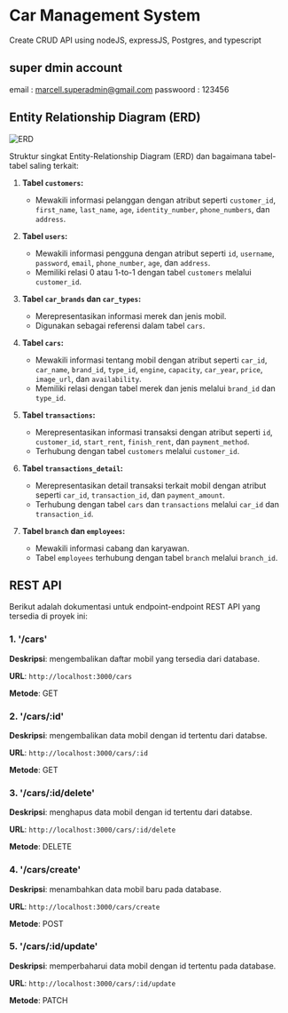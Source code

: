 # Car Management System

Create CRUD API using nodeJS, expressJS, Postgres, and typescript

## super dmin account

email : marcell.superadmin@gmail.com
passwoord : 123456

## Entity Relationship Diagram (ERD)

![ERD](http://res.cloudinary.com/dzns6jopj/image/upload/v1699601740/qmpe3gvtflbrkekfmbr9.png)

Struktur singkat Entity-Relationship Diagram (ERD) dan bagaimana tabel-tabel saling terkait:

1. **Tabel `customers`:**

   - Mewakili informasi pelanggan dengan atribut seperti `customer_id`, `first_name`, `last_name`, `age`, `identity_number`, `phone_numbers`, dan `address`.

2. **Tabel `users`:**

   - Mewakili informasi pengguna dengan atribut seperti `id`, `username`, `password`, `email`, `phone_number`, `age`, dan `address`.
   - Memiliki relasi 0 atau 1-to-1 dengan tabel `customers` melalui `customer_id`.

3. **Tabel `car_brands` dan `car_types`:**

   - Merepresentasikan informasi merek dan jenis mobil.
   - Digunakan sebagai referensi dalam tabel `cars`.

4. **Tabel `cars`:**

   - Mewakili informasi tentang mobil dengan atribut seperti `car_id`, `car_name`, `brand_id`, `type_id`, `engine`, `capacity`, `car_year`, `price`, `image_url`, dan `availability`.
   - Memiliki relasi dengan tabel merek dan jenis melalui `brand_id` dan `type_id`.

5. **Tabel `transactions`:**

   - Merepresentasikan informasi transaksi dengan atribut seperti `id`, `customer_id`, `start_rent`, `finish_rent`, dan `payment_method`.
   - Terhubung dengan tabel `customers` melalui `customer_id`.

6. **Tabel `transactions_detail`:**

   - Merepresentasikan detail transaksi terkait mobil dengan atribut seperti `car_id`, `transaction_id`, dan `payment_amount`.
   - Terhubung dengan tabel `cars` dan `transactions` melalui `car_id` dan `transaction_id`.

7. **Tabel `branch` dan `employees`:**
   - Mewakili informasi cabang dan karyawan.
   - Tabel `employees` terhubung dengan tabel `branch` melalui `branch_id`.

## REST API

Berikut adalah dokumentasi untuk endpoint-endpoint REST API yang tersedia di proyek ini:

### 1. '/cars'

**Deskripsi**: mengembalikan daftar mobil yang tersedia dari database.

**URL**: `http://localhost:3000/cars`

**Metode**: GET

### 2. '/cars/:id'

**Deskripsi**: mengembalikan data mobil dengan id tertentu dari databse.

**URL**: `http://localhost:3000/cars/:id`

**Metode**: GET

### 3. '/cars/:id/delete'

**Deskripsi**: menghapus data mobil dengan id tertentu dari databse.

**URL**: `http://localhost:3000/cars/:id/delete`

**Metode**: DELETE

### 4. '/cars/create'

**Deskripsi**: menambahkan data mobil baru pada database.

**URL**: `http://localhost:3000/cars/create`

**Metode**: POST

### 5. '/cars/:id/update'

**Deskripsi**: memperbaharui data mobil dengan id tertentu pada database.

**URL**: `http://localhost:3000/cars/:id/update`

**Metode**: PATCH
